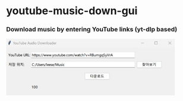# youtube-music-down-gui

### Download music by entering YouTube links (yt-dlp based)


 <img src="https://github.com/leeseomin/youtube-music-down-gui/blob/main/1.jpg" width="90%">    


